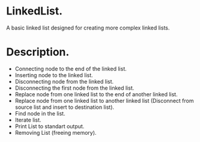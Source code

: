 LinkedList.
============
A basic linked list designed for creating more complex linked lists.


# Description.
* Connecting node to the end of the linked list.
* Inserting node to the linked list.
* Disconnecting node from the linked list.
* Disconnecting the first node from the linked list.
* Replace node from one linked list to the end of another linked list.
* Replace node from one linked list to another linked list (Disconnect from source list and insert to destination list).
* Find node in the list.
* Iterate list.
* Print List to standart output.
* Removing List (freeing memory).

